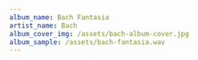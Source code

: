 ```yaml
---
album_name: Bach Fantasia
artist_name: Bach
album_cover_img: /assets/bach-album-cover.jpg
album_sample: /assets/bach-fantasia.wav
---
```

